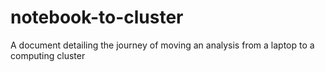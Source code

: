 # notebook-to-cluster
A document detailing the journey of moving an analysis from a laptop to a computing cluster 
